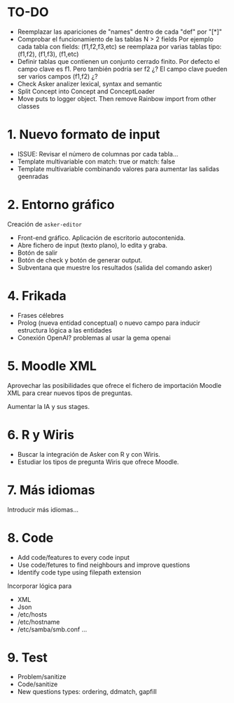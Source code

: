 
# TO-DO

* Reemplazar las apariciones de "names" dentro de cada "def" por "[\*]"
* Comprobar el funcionamiento de las tablas N > 2 fields
  Por ejemplo cada tabla con fields: (f1,f2,f3,etc) se reemplaza por
  varias tablas tipo: (f1,f2), (f1,f3), (f1,etc)
* Definir tablas que contienen un conjunto cerrado finito.
  Por defecto el campo clave es f1. Pero también podría ser f2 ¿?
  El campo clave pueden ser varios campos (f1,f2) ¿?
* Check Asker analizer lexical, syntax and semantic
* Split Concept into Concept and ConceptLoader
* Move puts to logger object. Then remove Rainbow import from other classes

# 1. Nuevo formato de input

* ISSUE: Revisar el número de columnas por cada tabla...
* Template multivariable con match: true or match: false
* Template multivariable combinando valores para aumentar las salidas geenradas

# 2. Entorno gráfico

Creación de `asker-editor`
* Front-end gráfico. Aplicación de escritorio autocontenida.
* Abre fichero de input (texto plano), lo edita y graba.
* Botón de salir
* Botón de check y botón de generar output.
* Subventana que muestre los resultados (salida del comando asker)

# 4. Frikada

* Frases célebres
* Prolog (nueva entidad conceptual) o nuevo campo para inducir estructura lógica a las entidades
* Conexión OpenAI? problemas al usar la gema openai

# 5. Moodle XML

Aprovechar las posibilidades que ofrece el fichero de importación Moodle XML
para crear nuevos tipos de preguntas.

Aumentar la IA y sus stages.

# 6. R y Wiris

* Buscar la integración de Asker con R y con Wiris.
* Estudiar los tipos de pregunta Wiris que ofrece Moodle.

# 7. Más idiomas

Introducir más idiomas...

# 8. Code

* Add code/features to every code input
* Use code/fetures to find neighbours and improve questions
* Identify code type using filepath extension

Incorporar lógica para
* XML
* Json
* /etc/hosts
* /etc/hostname
* /etc/samba/smb.conf
...

# 9. Test

* Problem/sanitize
* Code/sanitize
* New questions types: ordering, ddmatch, gapfill
